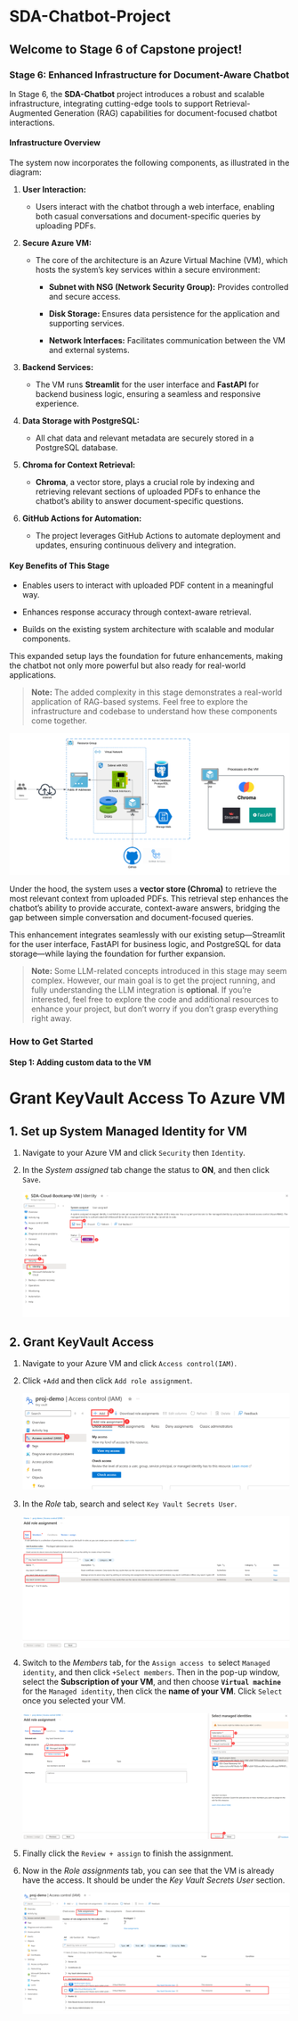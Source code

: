 # SDA-Chatbot-Project

  

## Welcome to Stage 6 of Capstone project!

### Stage 6: Enhanced Infrastructure for Document-Aware Chatbot

In Stage 6, the **SDA-Chatbot** project introduces a robust and scalable infrastructure, integrating cutting-edge tools to support Retrieval-Augmented Generation (RAG) capabilities for document-focused chatbot interactions.

#### **Infrastructure Overview**

The system now incorporates the following components, as illustrated in the diagram:

1.  **User Interaction:**
    
    -   Users interact with the chatbot through a web interface, enabling both casual conversations and document-specific queries by uploading PDFs.
        
2.  **Secure Azure VM:**
    
    -   The core of the architecture is an Azure Virtual Machine (VM), which hosts the system’s key services within a secure environment:
        
        -   **Subnet with NSG (Network Security Group):** Provides controlled and secure access.
            
        -   **Disk Storage:** Ensures data persistence for the application and supporting services.
            
        -   **Network Interfaces:** Facilitates communication between the VM and external systems.
            
3.  **Backend Services:**
    
    -   The VM runs **Streamlit** for the user interface and **FastAPI** for backend business logic, ensuring a seamless and responsive experience.
        
4.  **Data Storage with PostgreSQL:**
    
    -   All chat data and relevant metadata are securely stored in a PostgreSQL database.
        
5.  **Chroma for Context Retrieval:**
    
    -   **Chroma**, a vector store, plays a crucial role by indexing and retrieving relevant sections of uploaded PDFs to enhance the chatbot’s ability to answer document-specific questions.
        
6.  **GitHub Actions for Automation:**
    
    -   The project leverages GitHub Actions to automate deployment and updates, ensuring continuous delivery and integration.
        

#### **Key Benefits of This Stage**

-   Enables users to interact with uploaded PDF content in a meaningful way.
    
-   Enhances response accuracy through context-aware retrieval.
    
-   Builds on the existing system architecture with scalable and modular components.
    

This expanded setup lays the foundation for future enhancements, making the chatbot not only more powerful but also ready for real-world applications.

> **Note:** The added complexity in this stage demonstrates a real-world application of RAG-based systems. Feel free to explore the infrastructure and codebase to understand how these components come together.
  

  

![Alt text](stage-6.png  "a title")

  

  

Under the hood, the system uses a **vector store (Chroma)** to retrieve the most relevant context from uploaded PDFs. This retrieval step enhances the chatbot’s ability to provide accurate, context-aware answers, bridging the gap between simple conversation and document-focused queries.

  

This enhancement integrates seamlessly with our existing setup—Streamlit for the user interface, FastAPI for business logic, and PostgreSQL for data storage—while laying the foundation for further expansion.

  

>  **Note:** Some LLM-related concepts introduced in this stage may seem complex. However, our main goal is to get the project running, and fully understanding the LLM integration is **optional**. If you’re interested, feel free to explore the code and additional resources to enhance your project, but don’t worry if you don’t grasp everything right away.

  

### How to Get Started
#### **Step 1: Adding custom data to the VM**

# Grant KeyVault Access To Azure VM

## 1. Set up System Managed Identity for VM
1. Navigate to your Azure VM and click `Security` then `Identity`.

2. In the *System assigned* tab change the status to **ON**, and then click `Save`.

   ![vm-identity](img/vm-identity.png)

## 2. Grant KeyVault Access

1. Navigate to your Azure VM and click `Access control(IAM)`.

2. Click `+Add` and then click `Add role assignment`.

   ![kv-addrole](img/kv-addrole.png)

3. In the *Role* tab, search and select `Key Vault Secrets User`.

   ![kv-selectrole](img/kv-selectrole.png)

4. Switch to the *Members* tab, for the `Assign access to` select `Managed identity`, and then click `+Select members`. Then in the pop-up window, select the **Subscription of your VM**, and then choose **`Virtual machine`** for the `Managed identity`, then click the **name of your VM**. Click `Select` once you selected your VM.

   ![kv-selectmember](img/kv-selectmember.png)

5. Finally click the `Review + assign` to finish the assignment.

6. Now in the *Role assignments* tab, you can see that the VM is already have the access. It should be under the *Key Vault Secrets User* section.

   ![kv-check](img/kv-check.png)